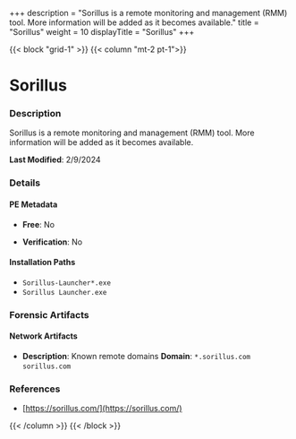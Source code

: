 +++
description = "Sorillus is a remote monitoring and management (RMM) tool. More information will be added as it becomes available."
title = "Sorillus"
weight = 10
displayTitle = "Sorillus"
+++


{{< block "grid-1" >}}
{{< column "mt-2 pt-1">}}

# Sorillus


### Description

Sorillus is a remote monitoring and management (RMM) tool. More information will be added as it becomes available.



**Last Modified**: 2/9/2024

### Details


#### PE Metadata


- **Free**: No

- **Verification**: No




#### Installation Paths
- `Sorillus-Launcher*.exe`
- `Sorillus Launcher.exe`

### Forensic Artifacts




#### Network Artifacts

- **Description**: Known remote domains
  **Domain**: `*.sorillus.com` `sorillus.com`





### References
- [https://sorillus.com/](https://sorillus.com/)



{{< /column >}}
{{< /block >}}
